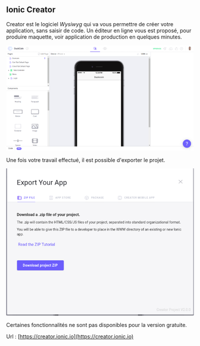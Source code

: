 ## Ionic Creator

Creator est le logiciel _Wysiwyg_ qui va vous permettre de créer votre application, sans saisir de code. Un éditeur en ligne vous est proposé, pour produire maquette, voir application de production en quelques minutes.

![](/assets/screen_creator.png)

Une fois votre travail effectué, il est possible d'exporter le projet.

![](/assets/ionic_creator_3.png)

Certaines fonctionnalités ne sont pas disponibles pour la version gratuite.

Url : [https://creator.ionic.io](https://creator.ionic.io)


